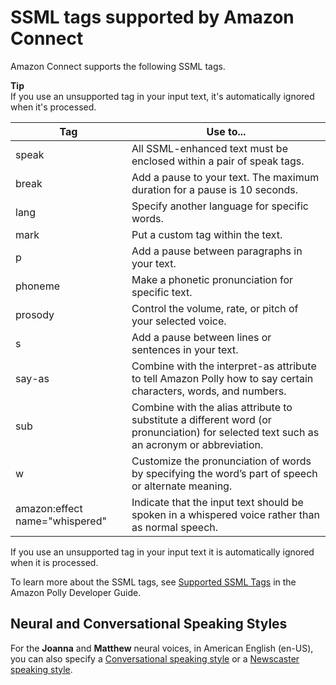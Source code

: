 # SSML tags supported by Amazon Connect<a name="supported-ssml-tags"></a>

Amazon Connect supports the following SSML tags\. 

**Tip**  
If you use an unsupported tag in your input text, it's automatically ignored when it's processed\. 


| Tag | Use to\.\.\. | 
| --- | --- | 
|  speak  |  All SSML\-enhanced text must be enclosed within a pair of speak tags\.  | 
|  break  |  Add a pause to your text\. The maximum duration for a pause is 10 seconds\.  | 
|  lang  |  Specify another language for specific words\.  | 
|  mark  |  Put a custom tag within the text\.  | 
|  p  |  Add a pause between paragraphs in your text\.   | 
| phoneme | Make a phonetic pronunciation for specific text\. | 
| prosody | Control the volume, rate, or pitch of your selected voice\. | 
| s | Add a pause between lines or sentences in your text\. | 
| say\-as | Combine with the interpret\-as attribute to tell Amazon Polly how to say certain characters, words, and numbers\. | 
| sub | Combine with the alias attribute to substitute a different word \(or pronunciation\) for selected text such as an acronym or abbreviation\. | 
| w | Customize the pronunciation of words by specifying the word’s part of speech or alternate meaning\. | 
| amazon:effect name="whispered"  | Indicate that the input text should be spoken in a whispered voice rather than as normal speech\. | 

If you use an unsupported tag in your input text it is automatically ignored when it is processed\. 

To learn more about the SSML tags, see [Supported SSML Tags](https://docs.aws.amazon.com/polly/latest/dg/supportedtags.html) in the Amazon Polly Developer Guide\.

## Neural and Conversational Speaking Styles<a name="neural-and-conversational-tts"></a>

For the **Joanna** and **Matthew** neural voices, in American English \(en\-US\), you can also specify a [Conversational speaking style](https://docs.aws.amazon.com/polly/latest/dg/ntts-speakingstyles.html) or a [Newscaster speaking style](https://docs.aws.amazon.com/polly/latest/dg/ntts-speakingstyles.html)\.
